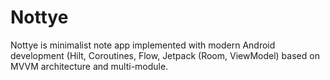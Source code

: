 # Nottye
Nottye is minimalist note app implemented with modern Android development (Hilt, Coroutines, Flow, Jetpack (Room, ViewModel) based on MVVM architecture and multi-module.
